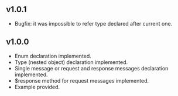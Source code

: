 ## v1.0.1
* Bugfix: it was impossible to refer type declared after current one.

## v1.0.0

* Enum declaration implemented.
* Type (nested object) declaration implemented.
* Single message or request and response messages declaration implemented.
* $response method for request messages implemented.
* Example provided.

